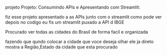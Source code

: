 projeto Projeto: Consumindo APIs e
Apresentando com Streamlit:

fiz esse projeto apresentado a as APIs junto com o streamlit
como pode ver depois no codigo eu fis um streamlit puxado a API d IBGE 

Procurado ver todas as cidades do Brasil de forma facil e organizada

fazendo que qundo colocar a cidade que voce deseja olhar ele ja direto mostra
a Região,Estado da cidade que esta procurado
